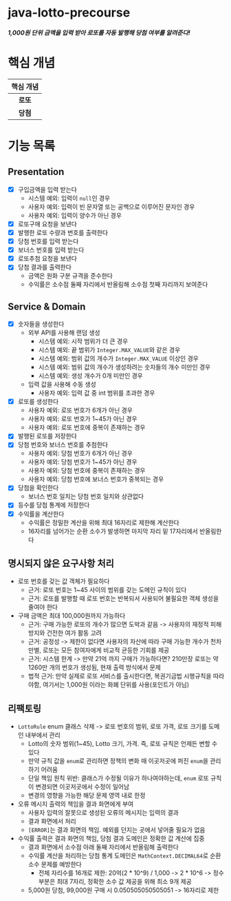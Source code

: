 # java-lotto-precourse

***1,000원 단위 금액을 입력 받아 로또를 자동 발행해 당첨 여부를 알려준다!***

# 핵심 개념
| 핵심 개념  |
|:------:|
| **로또** |
| **당첨** |

# 기능 목록
## Presentation
- [x] 구입금액을 입력 받는다
  - 시스템 예외: 입력이 `null`인 경우 
  - 사용자 예외: 입력이 빈 문자열 또는 공백으로 이루어진 문자인 경우
  - 사용자 예외: 입력이 양수가 아닌 경우
- [x] 로또구매 요청을 보낸다
- [x] 발행한 로또 수량과 번호를 출력한다
- [x] 당첨 번호를 입력 받는다
- [x] 보너스 번호를 입력 받는다
- [x] 로또추첨 요청을 보낸다
- [x] 당첨 결과를 출력한다
  - 금액은 원화 구분 규격을 준수한다
  - 수익률은 소수점 둘째 자리에서 반올림해 소수점 첫째 자리까지 보여준다

## Service & Domain
- [x] 숫자들을 생성한다
  - 외부 API를 사용해 랜덤 생성
    - 시스템 예외: 시작 범위가 더 큰 경우
    - 시스템 예외: 끝 범위가 `Integer.MAX_VALUE`와 같은 경우
    - 시스템 예외: 범위 값의 개수가 `Integer.MAX_VALUE` 이상인 경우
    - 시스템 예외: 범위 값의 개수가 생성하려는 숫자들의 개수 미만인 경우
    - 시스템 예외: 생성 개수가 0개 미만인 경우
  - 입력 값을 사용해 수동 생성
    - 사용자 예외: 입력 값 중 int 범위를 초과한 경우
- [x] 로또를 생성한다
  - 사용자 예외: 로또 번호가 6개가 아닌 경우
  - 사용자 예외: 로또 번호가 1~45가 아닌 경우
  - 사용자 예외: 로또 번호에 중복이 존재하는 경우
- [x] 발행된 로또를 저장한다
- [x] 당첨 번호와 보너스 번호를 추첨한다
  - 사용자 예외: 당첨 번호가 6개가 아닌 경우 
  - 사용자 예외: 당첨 번호가 1~45가 아닌 경우 
  - 사용자 예외: 당첨 번호에 중복이 존재하는 경우
  - 사용자 예외: 당첨 번호에 보너스 번호가 중복되는 경우
- [x] 당첨을 확인한다
  - 보너스 번호 일치는 당첨 번호 일치와 상관없다
- [x] 등수를 당첨 통계에 저장한다
- [x] 수익률을 계산한다
  - 수익률은 정밀한 계산을 위해 최대 16자리로 제한해 계산한다
  - 16자리를 넘어가는 순환 소수가 발생하면 마지막 자리 밑 17자리에서 반올림한다

## 명시되지 않은 요구사항 처리
- 로또 번호를 갖는 값 객체가 필요하다
  - 근거: 로또 번호는 1~45 사이의 범위를 갖는 도메인 규칙이 있다
  - 근거: 로또를 발행할 때 로또 번호는 반복되서 사용되어 불필요한 객체 생성을 줄여야 한다
- 구매 금액은 최대 100,000원까지 가능하다
  - 근거: 구매 가능한 로또의 개수가 많으면 도박과 같음 -> 사용자의 재정적 피해 방지와 건전한 여가 활동 고려
  - 근거: 공정성 -> 제한이 없다면 사용자의 자산에 따라 구매 가능한 개수가 천차만별, 로또는 모든 참여자에게 비교적 균등한 기회를 제공
  - 근거: 시스템 한계 -> 만약 21억 까지 구매가 가능하다면? 210만장 로또는 약 1260만 개의 번호가 생성됨, 현재 출력 방식에서 문제 
  - 법적 근거: 만약 실제로 로또 서비스를 출시한다면, 복권기금법 시행규칙을 따라야함, 여기서는 1,000원 이라는 화폐 단위를 사용(포인트가 아님)

## 리팩토링
- `LottoRule` enum 클래스 삭제 -> 로또 번호의 범위, 로또 가격, 로또 크기를 도메인 내부에서 관리
  - Lotto의 숫자 범위(1~45), Lotto 크기, 가격. 즉, 로또 규칙은 언제든 변할 수 있다
  - 만약 규칙 값을 `enum`로 관리하면 정책의 변화 때 이곳저곳에 퍼진 `enum`을 관리하기 어려움
  - 단일 책임 원칙 위반: 클래스가 수정될 이유가 하나여야하는데, `enum` 로또 규칙이 변경되면 이곳저곳에서 수정이 일어남
  - 변경의 영향을 가능한 해당 문제 영역 내로 한정
- 오류 메시지 출력의 책임을 결과 화면에게 부여
  - 사용자 입력의 잘못으로 생성된 오류의 메시지는 입력의 결과
  - 결과 화면에서 처리
  - `[ERROR]`는 결과 화면의 책임. 예외를 던지는 곳에서 넣어줄 필요가 없음
- 수익률 출력은 결과 화면의 책임, 당첨 결과 도메인은 정확한 값 계산에 집중
  - 결과 화면에서 소수점 아래 둘째 자리에서 반올림해 출력한다
  - 수익률 계산을 처리하는 당첨 통계 도메인은 `MathContext.DECIMAL64`로 순환 소수 문제를 예방한다
    - 전체 자리수를 16개로 제한: 20억(2 * 10^9) / 1,000 -> 2 * 10^6 -> 정수 부분은 최대 7자리, 정확한 소수 값 제공을 위해 최소 9개 제공
  - 5,000원 당첨, 99,000원 구매 시 0.050505050505051 -> 16자리로 제한
